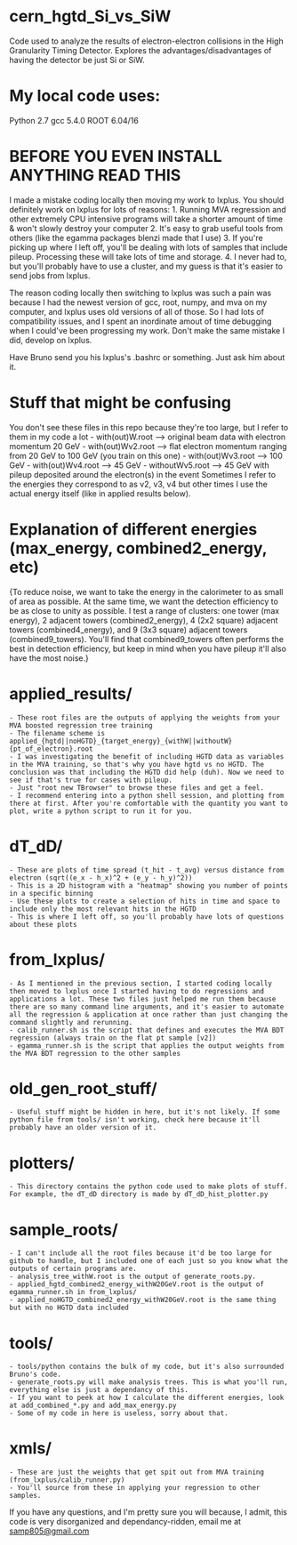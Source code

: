 # cern_hgtd_Si_vs_SiW
Code used to analyze the results of electron-electron collisions in the High Granularity Timing Detector. Explores the advantages/disadvantages of having the detector be just Si or SiW.

# My local code uses:
Python 2.7
gcc 5.4.0
ROOT 6.04/16


# BEFORE YOU EVEN INSTALL ANYTHING READ THIS
I made a mistake coding locally then moving my work to lxplus. You should definitely work on lxplus for lots of reasons:
    1. Running MVA regression and other extremely CPU intensive programs will take a shorter amount of time & won't slowly destroy your computer
    2. It's easy to grab useful tools from others (like the egamma packages blenzi made that I use)
    3. If you're picking up where I left off, you'll be dealing with lots of samples that include pileup. Processing these will take lots of time and storage.
    4. I never had to, but you'll probably have to use a cluster, and my guess is that it's easier to send jobs from lxplus.

The reason coding locally then switching to lxplus was such a pain was because I had the newest version of gcc, root, numpy, and mva on my computer, and lxplus uses old versions of all of those. So I had lots of compatibility issues, and I spent an inordinate amout of time debugging when I could've been progressing my work. Don't make the same mistake I did, develop on lxplus.

Have Bruno send you his lxplus's .bashrc or something. Just ask him about it.


# Stuff that might be confusing
You don't see these files in this repo because they're too large, but I refer to them in my code a lot
    - with(out)W.root --> original beam data with electron momentum 20 GeV
    - with(out)Wv2.root --> flat electron momentum ranging from 20 GeV to 100 GeV (you train on this one)
    - with(out)Wv3.root --> 100 GeV
    - with(out)Wv4.root --> 45 GeV
    - withoutWv5.root --> 45 GeV with pileup deposited around the electron(s) in the event
Sometimes I refer to the energies they correspond to as v2, v3, v4 but other times I use the actual energy itself (like in applied results below).


# Explanation of different energies (max_energy, combined2_energy, etc)
{To reduce noise, we want to take the energy in the calorimeter to as small of area as possible. At the same time, we want the detection efficiency to be as close to unity as possible. I test a range of clusters: one tower (max energy), 2 adjacent towers (combined2_energy), 4 (2x2 square) adjacent towers (combined4_energy), and 9 (3x3 square) adjacent towers (combined9_towers). You'll find that combined9_towers often performs the best in detection efficiency, but keep in mind when you have pileup it'll also have the most noise.}

# applied_results/
    - These root files are the outputs of applying the weights from your MVA boosted regression tree training
    - The filename scheme is applied_{hgtd||noHGTD}_{target_energy}_{withW||withoutW}{pt_of_electron}.root
    - I was investigating the benefit of including HGTD data as variables in the MVA training, so that's why you have hgtd vs no HGTD. The conclusion was that including the HGTD did help (duh). Now we need to see if that's true for cases with pileup.
    - Just "root new TBrowser" to browse these files and get a feel. 
    - I recommend entering into a python shell session, and plotting from there at first. After you're comfortable with the quantity you want to plot, write a python script to run it for you.
    
# dT_dD/
    - These are plots of time spread (t_hit - t_avg) versus distance from electron (sqrt((e_x - h_x)^2 + (e_y - h_y)^2))
    - This is a 2D histogram with a "heatmap" showing you number of points in a specific binning
    - Use these plots to create a selection of hits in time and space to include only the most relevant hits in the HGTD
    - This is where I left off, so you'll probably have lots of questions about these plots

# from_lxplus/
    - As I mentioned in the previous section, I started coding locally then moved to lxplus once I started having to do regressions and applications a lot. These two files just helped me run them because there are so many command line arguments, and it's easier to automate all the regression & application at once rather than just changing the command slightly and rerunning.
    - calib_runner.sh is the script that defines and executes the MVA BDT regression (always train on the flat pt sample [v2])
    - egamma_runner.sh is the script that applies the output weights from the MVA BDT regression to the other samples

# old_gen_root_stuff/
    - Useful stuff might be hidden in here, but it's not likely. If some python file from tools/ isn't working, check here because it'll probably have an older version of it.

# plotters/
    - This directory contains the python code used to make plots of stuff. For example, the dT_dD directory is made by dT_dD_hist_plotter.py

# sample_roots/
    - I can't include all the root files because it'd be too large for github to handle, but I included one of each just so you know what the outputs of certain programs are.
    - analysis_tree_withW.root is the output of generate_roots.py.
    - applied_hgtd_combined2_energy_withW20GeV.root is the output of egamma_runner.sh in from_lxplus/
    - applied_noHGTD_combined2_energy_withW20GeV.root is the same thing but with no HGTD data included

# tools/
    - tools/python contains the bulk of my code, but it's also surrounded Bruno's code.
    - generate_roots.py will make analysis trees. This is what you'll run, everything else is just a dependancy of this.
    - If you want to peek at how I calculate the different energies, look at add_combined_*.py and add_max_energy.py
    - Some of my code in here is useless, sorry about that.

# xmls/
    - These are just the weights that get spit out from MVA training (from_lxplus/calib_runner.py)
    - You'll source from these in applying your regression to other samples. 

If you have any questions, and I'm pretty sure you will because, I admit, this code is very disorganized and dependancy-ridden, email me at samp805@gmail.com
